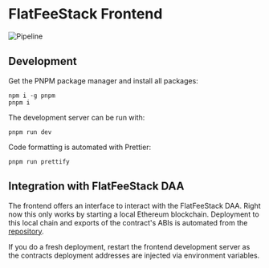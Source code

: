 # FlatFeeStack Frontend

![Pipeline](https://github.com/flatfeestack/frontend/actions/workflows/ci.yml/badge.svg)

## Development

Get the PNPM package manager and install all packages:

```shell
npm i -g pnpm
pnpm i
```

The development server can be run with:

```shell
pnpm run dev
```

Code formatting is automated with Prettier:

```shell
pnpm run prettify
```

## Integration with FlatFeeStack DAA

The frontend offers an interface to interact with the FlatFeeStack DAA. Right now this only works by starting a local Ethereum blockchain. Deployment to this local chain and exports of the contract's ABIs is automated from the [repository](https://github.com/flatfeestack/daa).

If you do a fresh deployment, restart the frontend development server as the contracts deployment addresses are injected via environment variables.
